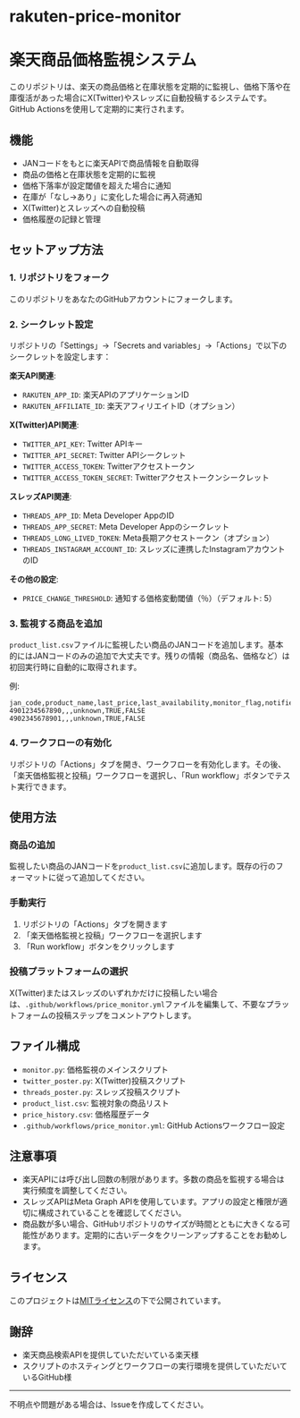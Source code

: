 # rakuten-price-monitor
# 楽天商品価格監視システム

このリポジトリは、楽天の商品価格と在庫状態を定期的に監視し、価格下落や在庫復活があった場合にX(Twitter)やスレッズに自動投稿するシステムです。GitHub Actionsを使用して定期的に実行されます。

## 機能

- JANコードをもとに楽天APIで商品情報を自動取得
- 商品の価格と在庫状態を定期的に監視
- 価格下落率が設定閾値を超えた場合に通知
- 在庫が「なし→あり」に変化した場合に再入荷通知
- X(Twitter)とスレッズへの自動投稿
- 価格履歴の記録と管理

## セットアップ方法

### 1. リポジトリをフォーク

このリポジトリをあなたのGitHubアカウントにフォークします。

### 2. シークレット設定

リポジトリの「Settings」→「Secrets and variables」→「Actions」で以下のシークレットを設定します：

**楽天API関連**:
- `RAKUTEN_APP_ID`: 楽天APIのアプリケーションID
- `RAKUTEN_AFFILIATE_ID`: 楽天アフィリエイトID（オプション）

**X(Twitter)API関連**:
- `TWITTER_API_KEY`: Twitter APIキー
- `TWITTER_API_SECRET`: Twitter APIシークレット
- `TWITTER_ACCESS_TOKEN`: Twitterアクセストークン
- `TWITTER_ACCESS_TOKEN_SECRET`: Twitterアクセストークンシークレット

**スレッズAPI関連**:
- `THREADS_APP_ID`: Meta Developer AppのID
- `THREADS_APP_SECRET`: Meta Developer Appのシークレット
- `THREADS_LONG_LIVED_TOKEN`: Meta長期アクセストークン（オプション）
- `THREADS_INSTAGRAM_ACCOUNT_ID`: スレッズに連携したInstagramアカウントのID

**その他の設定**:
- `PRICE_CHANGE_THRESHOLD`: 通知する価格変動閾値（％）（デフォルト: 5）

### 3. 監視する商品を追加

`product_list.csv`ファイルに監視したい商品のJANコードを追加します。基本的にはJANコードのみの追加で大丈夫です。残りの情報（商品名、価格など）は初回実行時に自動的に取得されます。

例:
```
jan_code,product_name,last_price,last_availability,monitor_flag,notified_flag
4901234567890,,,unknown,TRUE,FALSE
4902345678901,,,unknown,TRUE,FALSE
```

### 4. ワークフローの有効化

リポジトリの「Actions」タブを開き、ワークフローを有効化します。その後、「楽天価格監視と投稿」ワークフローを選択し、「Run workflow」ボタンでテスト実行できます。

## 使用方法

### 商品の追加

監視したい商品のJANコードを`product_list.csv`に追加します。既存の行のフォーマットに従って追加してください。

### 手動実行

1. リポジトリの「Actions」タブを開きます
2. 「楽天価格監視と投稿」ワークフローを選択します
3. 「Run workflow」ボタンをクリックします

### 投稿プラットフォームの選択

X(Twitter)またはスレッズのいずれかだけに投稿したい場合は、`.github/workflows/price_monitor.yml`ファイルを編集して、不要なプラットフォームの投稿ステップをコメントアウトします。

## ファイル構成

- `monitor.py`: 価格監視のメインスクリプト
- `twitter_poster.py`: X(Twitter)投稿スクリプト
- `threads_poster.py`: スレッズ投稿スクリプト
- `product_list.csv`: 監視対象の商品リスト
- `price_history.csv`: 価格履歴データ
- `.github/workflows/price_monitor.yml`: GitHub Actionsワークフロー設定

## 注意事項

- 楽天APIには呼び出し回数の制限があります。多数の商品を監視する場合は実行頻度を調整してください。
- スレッズAPIはMeta Graph APIを使用しています。アプリの設定と権限が適切に構成されていることを確認してください。
- 商品数が多い場合、GitHubリポジトリのサイズが時間とともに大きくなる可能性があります。定期的に古いデータをクリーンアップすることをお勧めします。

## ライセンス

このプロジェクトは[MITライセンス](LICENSE)の下で公開されています。

## 謝辞

- 楽天商品検索APIを提供していただいている楽天様
- スクリプトのホスティングとワークフローの実行環境を提供していただいているGitHub様

---

不明点や問題がある場合は、Issueを作成してください。

